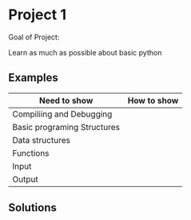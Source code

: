 # Project 1

Goal of Project:

Learn as much as possible about basic python

## Examples

|Need to show|How to show|
|---|---|
|Compiliing and Debugging||
|Basic programing Structures||
|Data structures||
|Functions||
|Input||
|Output||


## Solutions

